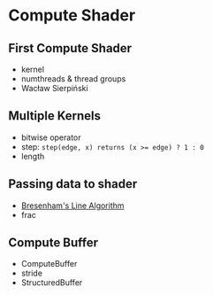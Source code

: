 # Compute Shader

## First Compute Shader
- kernel
- numthreads & thread groups
- Wacław Sierpiński

## Multiple Kernels
- bitwise operator
- step: `step(edge, x) returns (x >= edge) ? 1 : 0`
- length

## Passing data to shader
- [Bresenham's Line Algorithm](http://sunshine2k.de/coding/java/Bresenham/RasterisingLinesCircles.pdf)
- frac

## Compute Buffer
- ComputeBuffer
- stride
- StructuredBuffer